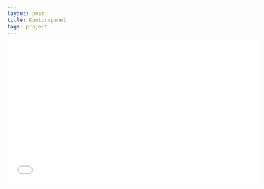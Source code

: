 ```yaml
---
layout: post
title: Kontorspanel
tags: project
---
```


<div class="video-wrapper"><iframe src="//player.vimeo.com/video/142012436?title=0&amp;byline=0&amp;portrait=0" width="580" height="326" frameborder="0" webkitallowfullscreen mozallowfullscreen allowfullscreen></iframe></div>
